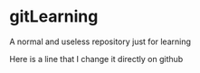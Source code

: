 # gitLearning
A normal and useless repository just for learning

Here is a line that I change it directly on github

